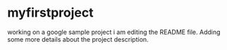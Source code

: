 # myfirstproject
working on a google sample project
i am editing the README file. Adding some more details about the project description.

